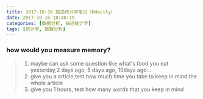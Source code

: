 ```yaml
---
title: 2017-10-16 描述统计学笔记（Udacity） 
date: 2017-10-16 18:48:19
categories: [数据分析, 描述统计学]
tags: [统计学, 数据分析]
---
```

### how would you measure memory?
> 1. maybe can ask some question like what's food you eat yesterday,2 days ago, 5 days ago, 10days ago...
> 2. give you a article,test how much time you take to keep in mind the whole article
> 3. give you 1 hours, test how many words that you keep in mind
<!--more-->

### 